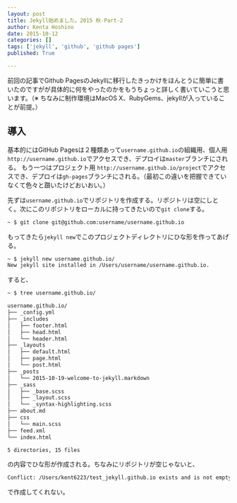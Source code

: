 ```yaml
---
layout: post
title: Jekyll始めました。2015 秋-Part-2
author: Kenta Hoshino
date: 2015-10-12
categories: []
tags: ['jekyll', 'github', 'github pages']
published: True

---
```


前回の記事でGithub PagesのJekyllに移行したきっかけをほんとうに簡単に書いたのですがが具体的に何をやったのかをもうちょっと詳しく書いていこうと思います。（※ ちなみに制作環境はMacOS X、RubyGems、jekyllが入っていることが前提。）

<!--more-->

## 導入
基本的にはGitHub Pagesは２種類あって`username.github.io`の組織用、個人用 `http://username.github.io`でアクセスでき、デプロイは`master`ブランチにされる。
もう一つはプロジェクト用 `http://username.github.io/project`でアクセスでき、デプロイは`gh-pages`ブランチにされる。（最初この違いを把握できていなくて色々と躓いたけどおいおい。）

先ずは`username.github.io`でリポジトリを作成する。リポジトリは空にしとく。次にこのリポジトリをローカルに持ってきたいので`git clone`する。

```bash
~ $ git clone git@github.com:username/username.github.io
```

もってきたら`jekyll new`でこのプロジェクトディレクトリにひな形を作ってあげる。

```bash
~ $ jekyll new username.github.io/
New jekyll site installed in /Users/username/username.github.io.
```

すると、

```bash
~ $ tree username.github.io/

username.github.io/
├── _config.yml
├── _includes
│   ├── footer.html
│   ├── head.html
│   └── header.html
├── _layouts
│   ├── default.html
│   ├── page.html
│   └── post.html
├── _posts
│   └── 2015-10-19-welcome-to-jekyll.markdown
├── _sass
│   ├── _base.scss
│   ├── _layout.scss
│   └── _syntax-highlighting.scss
├── about.md
├── css
│   └── main.scss
├── feed.xml
└── index.html

5 directories, 15 files
```

の内容でひな形が作成される。ちなみにリポジトリが空じゃないと、

```bash
Conflict: /Users/kent6223/test_jekyll.github.io exists and is not empty.
```
で作成してくれない。
